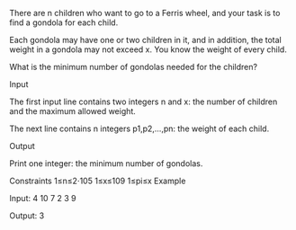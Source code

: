 There are n children who want to go to a Ferris wheel, and your task is to find a gondola for each child.

Each gondola may have one or two children in it, and in addition, the total weight in a gondola may not exceed x. You know the weight of every child.

What is the minimum number of gondolas needed for the children?

Input

The first input line contains two integers n and x: the number of children and the maximum allowed weight.

The next line contains n integers p1,p2,…,pn: the weight of each child.

Output

Print one integer: the minimum number of gondolas.

Constraints
1≤n≤2⋅105
1≤x≤109
1≤pi≤x
Example

Input:
4 10
7 2 3 9

Output:
3
